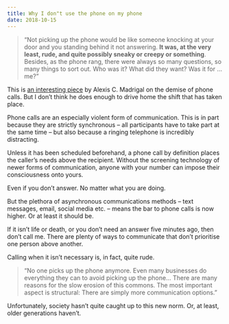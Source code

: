 ```yaml
---
title: Why I don"t use the phone on my phone
date: 2018-10-15
---
```


<!--kg-card-begin: html--><blockquote><p>
&#8220;Not picking up the phone would be like someone knocking at your door and you standing behind it not answering. <strong>It was, at the very least, rude, and quite possibly sneaky or creepy or something</strong>. Besides, as the phone rang, there were always so many questions, so many things to sort out. Who was it? What did they want? Was it for … me?&#8221;
</p></blockquote>
<p>This is <a href="https://www.theatlantic.com/amp/article/561545">an interesting piece</a> by Alexis C. Madrigal on the demise of phone calls. But I don&#8217;t think he does enough to drive home the shift that has taken place.</p>
<p>Phone calls are an especially violent form of communication. This is in part because they are strictly synchronous &#8211; all participants have to take part at the same time &#8211; but also because a ringing telephone is incredibly distracting.</p>
<p>Unless it has been scheduled beforehand, a phone call by definition places the caller&#8217;s needs above the recipient. Without the screening technology of newer forms of communication, anyone with your number can impose their consciousness onto yours.</p>
<p>Even if you don&#8217;t answer. No matter what you are doing.</p>
<p>But the plethora of asynchronous communications methods &#8211; text messages, email, social media etc. &#8211; means the bar to phone calls is now higher. Or at least it should be.</p>
<p>If it isn&#8217;t life or death, or you don&#8217;t need an answer five minutes ago, then don&#8217;t call me. There are plenty of ways to communicate that don&#8217;t prioritise one person above another.</p>
<p>Calling when it isn&#8217;t necessary is, in fact, quite rude.</p>
<blockquote><p>
&#8220;No one picks up the phone anymore. Even many businesses do everything they can to avoid picking up the phone&#8230; There are many reasons for the slow erosion of this commons. The most important aspect is structural: There are simply more communication options.&#8221;
</p></blockquote>
<p>Unfortunately, society hasn&#8217;t quite caught up to this new norm. Or, at least, older generations haven&#8217;t.</p>
<!--kg-card-end: html-->